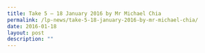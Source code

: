 ```yaml
---
title: Take 5 – 18 January 2016 by Mr Michael Chia
permalink: /lp-news/take-5-18-january-2016-by-mr-michael-chia/
date: 2016-01-18
layout: post
description: ""
---
```

